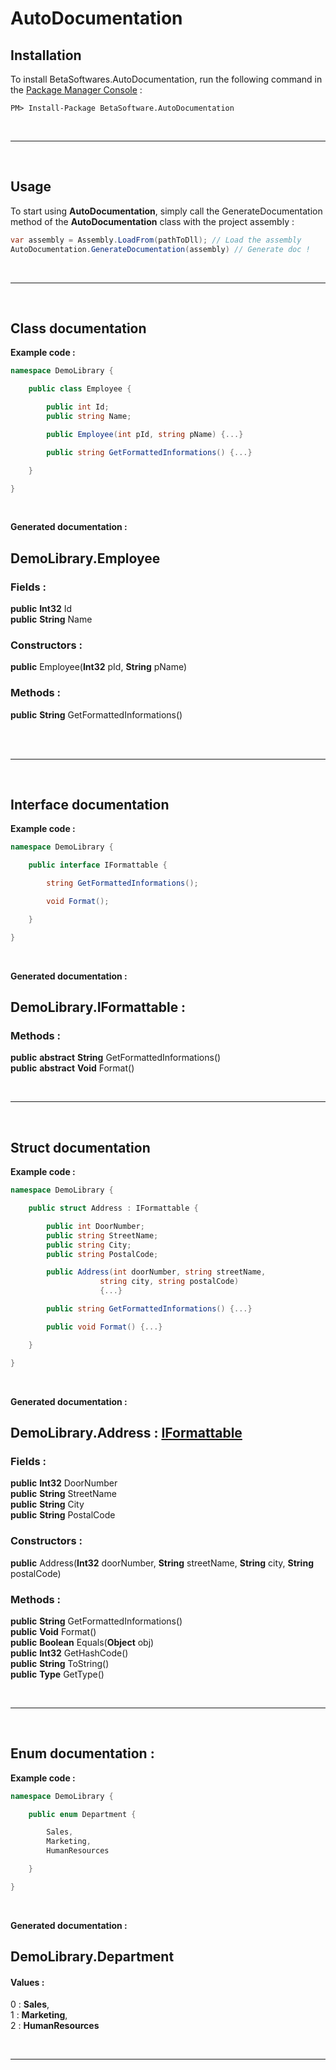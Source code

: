 # AutoDocumentation

## Installation
To install BetaSoftwares.AutoDocumentation, run the following command in the <a href='#https://docs.microsoft.com/fr-fr/nuget/tools/package-manager-console'>Package Manager Console</a>  :

```
PM> Install-Package BetaSoftware.AutoDocumentation
```

<br> <hr> <br>

## Usage
To start using **AutoDocumentation**, simply call the GenerateDocumentation method of the **AutoDocumentation** class with the project assembly :

```cs
var assembly = Assembly.LoadFrom(pathToDll); // Load the assembly
AutoDocumentation.GenerateDocumentation(assembly) // Generate doc !
```

<br> <hr> <br>

## Class documentation

**Example code :**
```cs
namespace DemoLibrary {

    public class Employee {

        public int Id;
        public string Name;

        public Employee(int pId, string pName) {...}

        public string GetFormattedInformations() {...}

    }

}
```

<br>

**Generated documentation :** 
<h2 id='EmployeeAnchor'>DemoLibrary.Employee</h2> <h3>Fields : </h3><strong>public</strong> <strong></strong> <strong></strong> <strong>Int32</strong> Id<br> 
<strong>public</strong> <strong></strong> <strong></strong> <strong>String</strong> Name<br> 
 <h3>Constructors : </h3><strong>public</strong> <strong></strong> Employee(<strong>Int32</strong> pId, <strong>String</strong> pName)<br> 
 <h3>Methods : </h3><strong>public</strong> <strong></strong> <strong></strong> <strong>String</strong> GetFormattedInformations()<br> <br>

<br> <hr> <br>

## Interface documentation

**Example code :**
```cs
namespace DemoLibrary {

    public interface IFormattable {

        string GetFormattedInformations();

        void Format();

    }

}
```

<br>

**Generated documentation :**
<h2 id='IFormattableAnchor'>DemoLibrary.IFormattable : </h2>   <h3>Methods : </h3><strong>public</strong> <strong></strong> <strong>abstract</strong> <strong>String</strong> GetFormattedInformations()<br> 
<strong>public</strong> <strong></strong> <strong>abstract</strong> <strong>Void</strong> Format()<br> 

<br> <hr> <br>

## Struct documentation

**Example code :**
```cs
namespace DemoLibrary {

    public struct Address : IFormattable {

        public int DoorNumber;
        public string StreetName;
        public string City;
        public string PostalCode;

        public Address(int doorNumber, string streetName,
                    string city, string postalCode) 
                    {...}

        public string GetFormattedInformations() {...}

        public void Format() {...}

    }

}
```

<br>

**Generated documentation :**
<h2 id='AddressAnchor'>DemoLibrary.Address : <a href='#IFormattableAnchor'>IFormattable</a></h2> <h3>Fields : </h3><strong>public</strong> <strong></strong> <strong></strong> <strong>Int32</strong> DoorNumber<br> 
<strong>public</strong> <strong></strong> <strong></strong> <strong>String</strong> StreetName<br> 
<strong>public</strong> <strong></strong> <strong></strong> <strong>String</strong> City<br> 
<strong>public</strong> <strong></strong> <strong></strong> <strong>String</strong> PostalCode<br> 
 <h3>Constructors : </h3><strong>public</strong> <strong></strong> Address(<strong>Int32</strong> doorNumber, <strong>String</strong> streetName, <strong>String</strong> city, <strong>String</strong> postalCode)<br> 
 <h3>Methods : </h3><strong>public</strong> <strong></strong> <strong></strong> <strong>String</strong> GetFormattedInformations()<br> 
<strong>public</strong> <strong></strong> <strong></strong> <strong>Void</strong> Format()<br> 
<strong>public</strong> <strong></strong> <strong></strong> <strong>Boolean</strong> Equals(<strong>Object</strong> obj)<br> 
<strong>public</strong> <strong></strong> <strong></strong> <strong>Int32</strong> GetHashCode()<br> 
<strong>public</strong> <strong></strong> <strong></strong> <strong>String</strong> ToString()<br> 
<strong>public</strong> <strong></strong> <strong></strong> <strong>Type</strong> GetType()<br>

<br> <hr> <br>

## Enum documentation :

**Example code :**
```cs
namespace DemoLibrary {

    public enum Department {

        Sales,
        Marketing,
        HumanResources

    }

}
```

<br>

**Generated documentation :**
<h2 id='DepartmentAnchor'>DemoLibrary.Department</h2> <h4>Values : </h4>0 : <strong>Sales</strong>, <br> 
1 : <strong>Marketing</strong>, <br> 
2 : <strong>HumanResources</strong><br> 

<br> <hr> <br>

